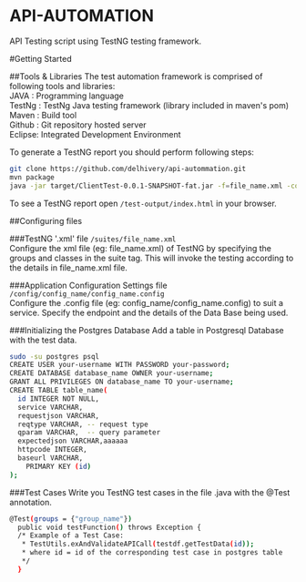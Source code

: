 API-AUTOMATION
==============

API Testing script using TestNG testing framework.

#Getting Started

##Tools & Libraries
The test automation framework is comprised of following tools and libraries: <br />
JAVA   : Programming language  
TestNg : TestNg Java testing framework (library included in maven's pom)
Maven  : Build tool <br />
Github : Git repository hosted server  
Eclipse: Integrated Development Environment 

To generate a TestNG report you should perform following steps:
```bash
git clone https://github.com/delhivery/api-autommation.git
mvn package
java -jar target/ClientTest-0.0.1-SNAPSHOT-fat.jar -f=file_name.xml -config=config_name/config_name.config
```
To see a TestNG report open `/test-output/index.html` in your browser.

##Configuring files

###TestNG '.xml' file
`/suites/file_name.xml` <br />
Configure the xml file (eg: file_name.xml) of TestNG by specifying the groups and classes in the suite tag. This will invoke the testing according to the details in file_name.xml file.

###Application Configuration Settings file 
`/config/config_name/config_name.config` <br />
Configure the .config file (eg: config_name/config_name.config) to suit a service. Specify the endpoint and the details of the Data Base being used.

###Initializing the Postgres Database
Add a table in Postgresql Database with the test data.
```bash
sudo -su postgres psql
CREATE USER your-username WITH PASSWORD your-password;
CREATE DATABASE database_name OWNER your-username;
GRANT ALL PRIVILEGES ON database_name TO your-username;
CREATE TABLE table_name(
  id INTEGER NOT NULL,
  service VARCHAR,
  requestjson VARCHAR,
  reqtype VARCHAR, -- request type
  qparam VARCHAR,  -- query parameter
  expectedjson VARCHAR,aaaaaa
  httpcode INTEGER,
  baseurl VARCHAR,
    PRIMARY KEY (id)
);
```

###Test Cases
Write you TestNG test cases in the file .java with the @Test annotation.
```bash
@Test(groups = {"group_name"})
  public void testFunction() throws Exception {
  /* Example of a Test Case:
   * TestUtils.exAndValidateAPICall(testdf.getTestData(id));
   * where id = id of the corresponding test case in postgres table
   */
  }
```

